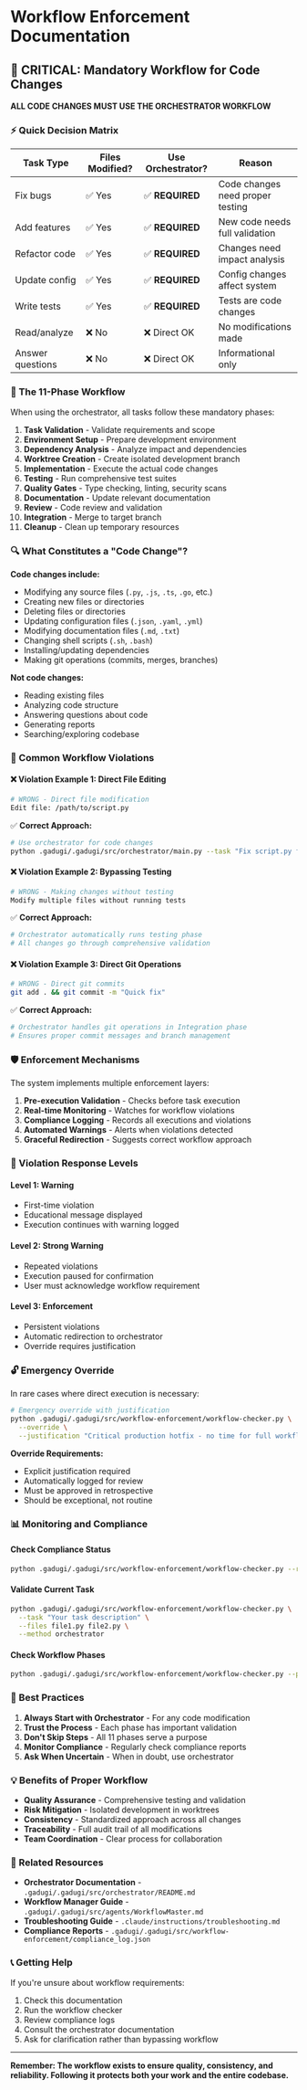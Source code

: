 # Workflow Enforcement Documentation

## 🚨 CRITICAL: Mandatory Workflow for Code Changes

**ALL CODE CHANGES MUST USE THE ORCHESTRATOR WORKFLOW**

### ⚡ Quick Decision Matrix

| Task Type | Files Modified? | Use Orchestrator? | Reason |
|-----------|----------------|-------------------|---------|
| Fix bugs | ✅ Yes | ✅ **REQUIRED** | Code changes need proper testing |
| Add features | ✅ Yes | ✅ **REQUIRED** | New code needs full validation |
| Refactor code | ✅ Yes | ✅ **REQUIRED** | Changes need impact analysis |
| Update config | ✅ Yes | ✅ **REQUIRED** | Config changes affect system |
| Write tests | ✅ Yes | ✅ **REQUIRED** | Tests are code changes |
| Read/analyze | ❌ No | ❌ Direct OK | No modifications made |
| Answer questions | ❌ No | ❌ Direct OK | Informational only |

### 🎯 The 11-Phase Workflow

When using the orchestrator, all tasks follow these mandatory phases:

1. **Task Validation** - Validate requirements and scope
2. **Environment Setup** - Prepare development environment
3. **Dependency Analysis** - Analyze impact and dependencies
4. **Worktree Creation** - Create isolated development branch
5. **Implementation** - Execute the actual code changes
6. **Testing** - Run comprehensive test suites
7. **Quality Gates** - Type checking, linting, security scans
8. **Documentation** - Update relevant documentation
9. **Review** - Code review and validation
10. **Integration** - Merge to target branch
11. **Cleanup** - Clean up temporary resources

### 🔍 What Constitutes a "Code Change"?

**Code changes include:**
- Modifying any source files (`.py`, `.js`, `.ts`, `.go`, etc.)
- Creating new files or directories
- Deleting files or directories
- Updating configuration files (`.json`, `.yaml`, `.yml`)
- Modifying documentation files (`.md`, `.txt`)
- Changing shell scripts (`.sh`, `.bash`)
- Installing/updating dependencies
- Making git operations (commits, merges, branches)

**Not code changes:**
- Reading existing files
- Analyzing code structure
- Answering questions about code
- Generating reports
- Searching/exploring codebase

### 🚫 Common Workflow Violations

#### ❌ Violation Example 1: Direct File Editing
```bash
# WRONG - Direct file modification
Edit file: /path/to/script.py
```

✅ **Correct Approach:**
```bash
# Use orchestrator for code changes
python .gadugi/.gadugi/src/orchestrator/main.py --task "Fix script.py functionality" --files "script.py"
```

#### ❌ Violation Example 2: Bypassing Testing
```bash
# WRONG - Making changes without testing
Modify multiple files without running tests
```

✅ **Correct Approach:**
```bash
# Orchestrator automatically runs testing phase
# All changes go through comprehensive validation
```

#### ❌ Violation Example 3: Direct Git Operations
```bash
# WRONG - Direct git commits
git add . && git commit -m "Quick fix"
```

✅ **Correct Approach:**
```bash
# Orchestrator handles git operations in Integration phase
# Ensures proper commit messages and branch management
```

### 🛡️ Enforcement Mechanisms

The system implements multiple enforcement layers:

1. **Pre-execution Validation** - Checks before task execution
2. **Real-time Monitoring** - Watches for workflow violations
3. **Compliance Logging** - Records all executions and violations
4. **Automated Warnings** - Alerts when violations detected
5. **Graceful Redirection** - Suggests correct workflow approach

### 🚨 Violation Response Levels

#### Level 1: Warning
- First-time violation
- Educational message displayed
- Execution continues with warning logged

#### Level 2: Strong Warning
- Repeated violations
- Execution paused for confirmation
- User must acknowledge workflow requirement

#### Level 3: Enforcement
- Persistent violations
- Automatic redirection to orchestrator
- Override requires justification

### 🔓 Emergency Override

In rare cases where direct execution is necessary:

```bash
# Emergency override with justification
python .gadugi/.gadugi/src/workflow-enforcement/workflow-checker.py \
  --override \
  --justification "Critical production hotfix - no time for full workflow"
```

**Override Requirements:**
- Explicit justification required
- Automatically logged for review
- Must be approved in retrospective
- Should be exceptional, not routine

### 📊 Monitoring and Compliance

#### Check Compliance Status
```bash
python .gadugi/.gadugi/src/workflow-enforcement/workflow-checker.py --report
```

#### Validate Current Task
```bash
python .gadugi/.gadugi/src/workflow-enforcement/workflow-checker.py \
  --task "Your task description" \
  --files file1.py file2.py \
  --method orchestrator
```

#### Check Workflow Phases
```bash
python .gadugi/.gadugi/src/workflow-enforcement/workflow-checker.py --phases
```

### 🎯 Best Practices

1. **Always Start with Orchestrator** - For any code modification
2. **Trust the Process** - Each phase has important validation
3. **Don't Skip Steps** - All 11 phases serve a purpose
4. **Monitor Compliance** - Regularly check compliance reports
5. **Ask When Uncertain** - When in doubt, use orchestrator

### 💡 Benefits of Proper Workflow

- **Quality Assurance** - Comprehensive testing and validation
- **Risk Mitigation** - Isolated development in worktrees
- **Consistency** - Standardized approach across all changes
- **Traceability** - Full audit trail of all modifications
- **Team Coordination** - Clear process for collaboration

### 🔗 Related Resources

- **Orchestrator Documentation** - `.gadugi/.gadugi/src/orchestrator/README.md`
- **Workflow Manager Guide** - `.gadugi/.gadugi/src/agents/WorkflowMaster.md`
- **Troubleshooting Guide** - `.claude/instructions/troubleshooting.md`
- **Compliance Reports** - `.gadugi/.gadugi/src/workflow-enforcement/compliance_log.json`

### 📞 Getting Help

If you're unsure about workflow requirements:

1. Check this documentation
2. Run the workflow checker
3. Review compliance logs
4. Consult the orchestrator documentation
5. Ask for clarification rather than bypassing workflow

---

**Remember: The workflow exists to ensure quality, consistency, and reliability. Following it protects both your work and the entire codebase.**
